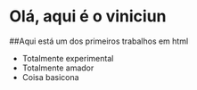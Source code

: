 # Olá, aqui é o viniciun

##Aqui está um dos primeiros trabalhos em html

- Totalmente experimental
- Totalmente amador
- Coisa basicona

